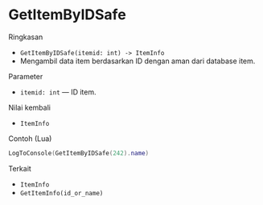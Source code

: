 # GetItemByIDSafe

Ringkasan
- `GetItemByIDSafe(itemid: int) -> ItemInfo`
- Mengambil data item berdasarkan ID dengan aman dari database item.

Parameter
- `itemid: int` — ID item.

Nilai kembali
- `ItemInfo`

Contoh (Lua)
```lua
LogToConsole(GetItemByIDSafe(242).name)
```

Terkait
- `ItemInfo`
- `GetItemInfo(id_or_name)`

